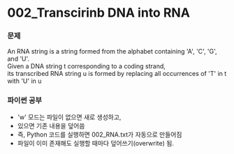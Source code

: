 # 002_Transcirinb DNA into RNA

### 문제
An RNA string is a string formed from the alphabet containing 'A', 'C', 'G', and 'U'. <br>
Given a DNA string t corresponding to a coding strand, <br>
its transcribed RNA string u is formed by replacing all occurrences of 'T' in t with 'U' in u <br>

### 파이썬 공부
- 'w' 모드는 파일이 없으면 새로 생성하고,
- 있으면 기존 내용을 덮어씀
- 즉, Python 코드를 실행하면 002_RNA.txt가 자동으로 만들어짐
- 파일이 이미 존재해도 실행할 때마다 덮어쓰기(overwrite) 됨.
